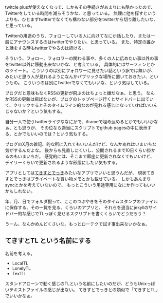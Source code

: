 twitcle plusが使えなくなって、しかもその手続きがあまりにも酷かったので、Twitterをしている時間を減らそうかな、と思っている。
無理に他を探すというよりも、ひとまずtwitterでなくても構わない部分をtwitterから切り離したいな、と思っている。

Twitterの用途のうち、フォローしている人に向けてなにか話したり、または一般にアナウンスするのはtwitterでやりたい、と思っている。
また、特定の誰かと話をする時もtwitterでやるのは続ける。

そういう、フォロー、フォロワーの関わる事や、多くの人に広めたい事以外の事をtwitter以外に移動出来ないかな、と考えている。
具体的にはサーフィンとかのツイート。
こういうのは別にフォロワーに見せたい話という訳では無いが、
みたいと思う人が見れるようになんかパブリックな場所に置いておきたい、というもの。
こういうのは別にTwitterでなくてもいいな、という気はしている。

ブログだと意味もなくRSSの更新が飛ぶのはちょっと嫌だなぁ、と思う。
なんかRSSの更新は飛ばないが、ブログのトップページ行くとサイドバーに出ていて、クリックするとそのタイムライン的なのが見れる感じになっていればいいんじゃないか？という気もする。

自分一人で使うtwitterライクななにかで、iframeで埋め込めるとかでもいいかなぁ、とも思うが、
その位なら適当にスクリプトでgithub pagesの中に表示する、とかでもいいのでは？という気もする。

ブログのX月の雑記、的な所に入れてもいいんだけど、なんかあれはいまいちな気がするんだよな。
後からも見直しにくいし、公開されるまで10日くらい掛かるのもいまいちだ。
感覚的には、そこまで即座に更新されなくてもいいけど、デイリーくらいで更新されるような形態にしたい気もする。

アプリとしては[てきすとでっき](てきすとでっき.md)みたいなアプリでいいと思うんだが、
現状てきすとでっきはプライベートな買い物メモとかも載せている。
しかもあんまりsyncとかを考えていないので、
もっとこういう用途専用になにか作ってもいいかもしれない。

年、月、日でフォルダ掘って、ここのつぶやきをそのタイムスタンプのファイルに保存する、その一覧を見る、くらいのアプリと、
それらを適当にjekyllのサイドバー的な感じでTLっぽく見せるスクリプトを書くくらいでどうだろう？

うーん、なんかめんどくさいな。もっとローテクで試す事出来ないかなぁ。

## てきすとTL という名前にする

名前を考える。

- LocalTL
- LonelyTL
- TextTL

スタンドアローンで動く感じのTLという名前にしたいのだが、どうもUnixっぽいテキストファイルの感じが出ない。
てきすとでっきとの類似で「てきすとTL」でいいかなぁ。